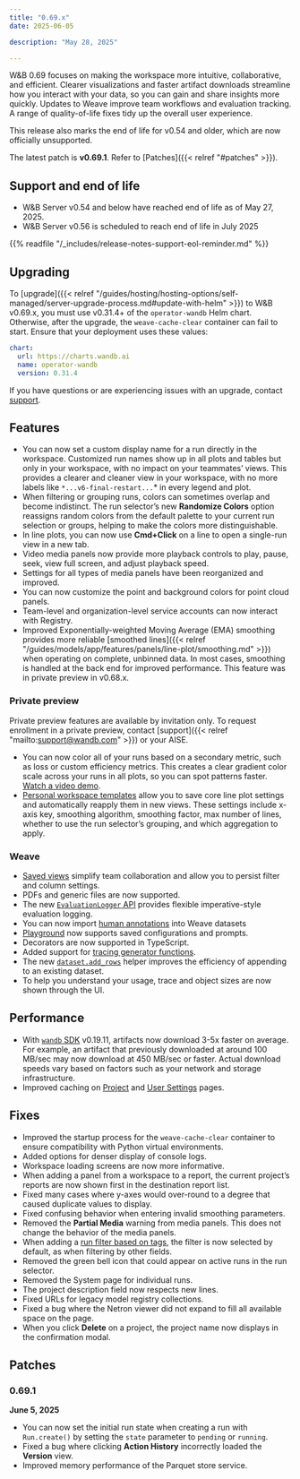 ```yaml
---
title: "0.69.x"
date: 2025-06-05

description: "May 28, 2025"

---
```


W&B 0.69 focuses on making the workspace more intuitive, collaborative, and efficient. Clearer visualizations and faster artifact downloads streamline how you interact with your data, so you can gain and share insights more quickly. Updates to Weave improve team workflows and evaluation tracking. A range of quality-of-life fixes tidy up the overall user experience.

This release also marks the end of life for v0.54 and older, which are now officially unsupported.


The latest patch is **v0.69.1**.<!--more--> Refer to [Patches]({{< relref "#patches" >}}).

## Support and end of life
<ul>
  <li>W&B Server v0.54 and below have reached end of life as of May 27, 2025.</li>
  <li>W&B Server v0.56 is scheduled to reach end of life in July 2025</li>
</ul><!-- Fix the admonition showing up as a child of the second item -->

{{% readfile "/_includes/release-notes-support-eol-reminder.md" %}}

## Upgrading
To [upgrade]({{< relref "/guides/hosting/hosting-options/self-managed/server-upgrade-process.md#update-with-helm" >}}) to W&B v0.69.x, you must use v0.31.4+ of the `operator-wandb` Helm chart. Otherwise, after the upgrade, the `weave-cache-clear` container can fail to start. Ensure that your deployment uses these values:

```yaml
chart:
  url: https://charts.wandb.ai
  name: operator-wandb
  version: 0.31.4
```

If you have questions or are experiencing issues with an upgrade, contact [support](mailto:support@wandb.com).

## Features
- You can now set a custom display name for a run directly in the workspace. Customized run names show up in all plots and tables but only in your workspace, with no impact on your teammates’ views. This provides a clearer and cleaner view in your workspace, with no more labels like `*...v6-final-restart...`* in every legend and plot.
- When filtering or grouping runs, colors can sometimes overlap and become indistinct. The run selector’s new **Randomize Colors** option reassigns random colors from the default palette to your current run selection or groups, helping to make the colors more distinguishable.
- In line plots, you can now use **Cmd+Click** on a line to open a single-run view in a new tab.
- Video media panels now provide more playback controls to play, pause, seek, view full screen, and adjust playback speed.
- Settings for all types of media panels have been reorganized and improved.
- You can now customize the point and background colors for point cloud panels.
- Team-level and organization-level service accounts can now interact with Registry.
- Improved Exponentially-weighted Moving Average (EMA) smoothing provides more reliable [smoothed lines]({{< relref "/guides/models/app/features/panels/line-plot/smoothing.md" >}}) when operating on complete, unbinned data. In most cases, smoothing is handled at the back end for improved performance. This feature was in private preview in v0.68.x.

### Private preview
Private preview features are available by invitation only. To request enrollment in a private preview, contact [support]({{< relref "mailto:support@wandb.com" >}}) or your AISE.

- You can now color all of your runs based on a secondary metric, such as loss or custom efficiency metrics. This creates a clear gradient color scale across your runs in all plots, so you can spot patterns faster. [Watch a video demo](https://www.loom.com/share/c6ed484899324de991ef7147fd73785d).
- [Personal workspace templates](/guides/track/workspaces/#workspace-templates)<!-- TODO change to a relref after workspace templates docs merge --> allow you to save core line plot settings and automatically reapply them in new views. These settings include x-axis key, smoothing algorithm, smoothing factor, max number of lines, whether to use the run selector’s grouping, and which aggregation to apply.

### Weave
- [Saved views](https://weave-docs.wandb.ai/guides/tools/saved-views/) simplify team collaboration and allow you to persist filter and column settings.
- PDFs and generic files are now supported.
- The new [`EvaluationLogger` API](https://weave-docs.wandb.ai/guides/evaluation/evaluation_logger) provides flexible imperative-style evaluation logging.
- You can now import [human annotations](https://weave-docs.wandb.ai/guides/tracking/feedback#add-human-annotations) into Weave datasets
- [Playground](https://weave-docs.wandb.ai/guides/tools/playground/) now supports saved configurations and prompts.
- Decorators are now supported in TypeScript.
- Added support for [tracing generator functions](https://weave-docs.wandb.ai/guides/tracking/tracing#trace-sync--async-generator-functions).
- The new [`dataset.add_rows`](https://weave-docs.wandb.ai/reference/python-sdk/weave/#method-add_rows) helper improves the efficiency of appending to an existing dataset.
- To help you understand your usage, trace and object sizes are now shown through the UI.

## Performance
- With [`wandb` SDK](/quickstart/#install-the-wandb-library-and-log-in) v0.19.11, artifacts now download 3-5x faster on average. For example, an artifact that previously downloaded at around 100 MB/sec may now download at 450 MB/sec or faster. Actual download speeds vary based on factors such as your network and storage infrastructure.
- Improved caching on [Project](/guides/track/project-page/) and [User Settings](/guides/models/app/settings-page/user-settings/) pages.

## Fixes
- Improved the startup process for the `weave-cache-clear` container to ensure compatibility with Python virtual environments.
- Added options for denser display of console logs.
- Workspace loading screens are now more informative.
- When adding a panel from a workspace to a report, the current project’s reports are now shown first in the destination report list.
- Fixed many cases where y-axes would over-round to a degree that caused duplicate values to display.
- Fixed confusing behavior when entering invalid smoothing parameters.
- Removed the **Partial Media** warning from media panels. This does not change the behavior of the media panels.
- When adding a [run filter based on tags](/guides/runs/filter-runs/#filter-runs-with-tags), the filter is now selected by default, as when filtering by other fields.
- Removed the green bell icon that could appear on active runs in the run selector.
- Removed the System page for individual runs.
- The project description field now respects new lines.
- Fixed URLs for legacy model registry collections.
- Fixed a bug where the Netron viewer did not expand to fill all available space on the page.
- When you click **Delete** on a project, the project name now displays in the confirmation modal.

## Patches
### 0.69.1
**June 5, 2025**

- You can now set the initial run state when creating a run with `Run.create()` by setting the `state` parameter to `pending` or `running`.
- Fixed a bug where clicking **Action History** incorrectly loaded the **Version** view.
- Improved memory performance of the Parquet store service.